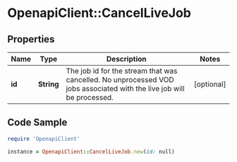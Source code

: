 # OpenapiClient::CancelLiveJob

## Properties

Name | Type | Description | Notes
------------ | ------------- | ------------- | -------------
**id** | **String** | The job id for the stream that was cancelled. No unprocessed VOD jobs associated with the live job will be processed. | [optional] 

## Code Sample

```ruby
require 'OpenapiClient'

instance = OpenapiClient::CancelLiveJob.new(id: null)
```


